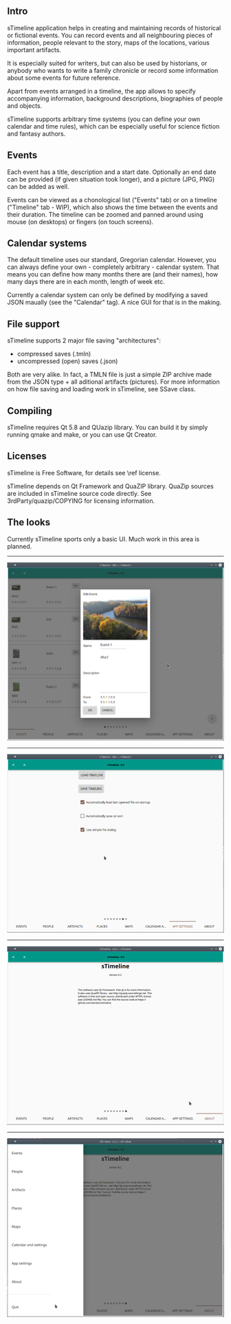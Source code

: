 ## Intro

sTimeline application helps in creating and maintaining records of historical or
fictional events. You can record events and all neighbouring pieces of
information, people relevant to the story, maps of the locations, various
important artifacts.

It is especially suited for writers, but can also be used by historians, or
anybody who wants to write a family chronicle or record some information about
some events for future reference.

Apart from events arranged in a timeline, the app allows to specify accompanying
information, background descriptions, biographies of people and objects.

sTimeline supports arbitrary time systems (you can define your own calendar and
time rules), which can be especially useful for science fiction and fantasy
authors.

## Events

Each event has a title, description and a start date. Optionally an end date can
be provided (if given situation took longer), and a picture (JPG, PNG) can be
added as well.

Events can be viewed as a chonological list ("Events" tab) or on a timeline
("Timeline" tab - WIP), which also shows the time between the events and their
duration. The timeline can be zoomed and panned around using mouse (on desktops)
or fingers (on touch screens).

## Calendar systems

The default timeline uses our standard, Gregorian calendar. However, you can
always define your own - completely arbitrary - calendar system. That means you
can define how many months there are (and their names), how many days there are
in each month, length of week etc.

Currently a calendar system can only be defined by modifying a saved JSON
maually (see the "Calendar" tag). A nice GUI for that is in the making.

## File support

sTimeline supports 2 major file saving "architectures":
 - compressed saves (.tmln)
 - uncompressed (open) saves (.json)

Both are very alike. In fact, a TMLN file is just a simple ZIP archive made from
the JSON type + all aditional artifacts (pictures). For more information on how
file saving and loading work in sTimeline, see SSave class.

## Compiling

sTimeline requires Qt 5.8 and QUazip library. You can build it by simply running
qmake and make, or you can use Qt Creator.

## Licenses

sTimeline is Free Software, for details see \ref license.

sTimeline depends on Qt Framework and QuaZIP library. QuaZip sources are included
in sTimeline source code directly. See 3rdParty/quazip/COPYING for licensing
information.

## The looks

Currently sTimeline sports only a basic UI. Much work in this area is planned.

---

![Event view](doc/screenshots/sTimeline-s1-2017-02-19.png)

---

![Settings](doc/screenshots/sTimeline-s2-2017-02-19.png)

---

![About box](doc/screenshots/sTimeline-s3-2017-02-19.png)

---

![Side panel](doc/screenshots/sTimeline-s4-2017-02-19.png)

